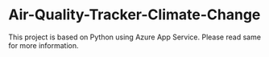 # Air-Quality-Tracker-Climate-Change
This project is based on Python using Azure App Service. Please read same for more information.
